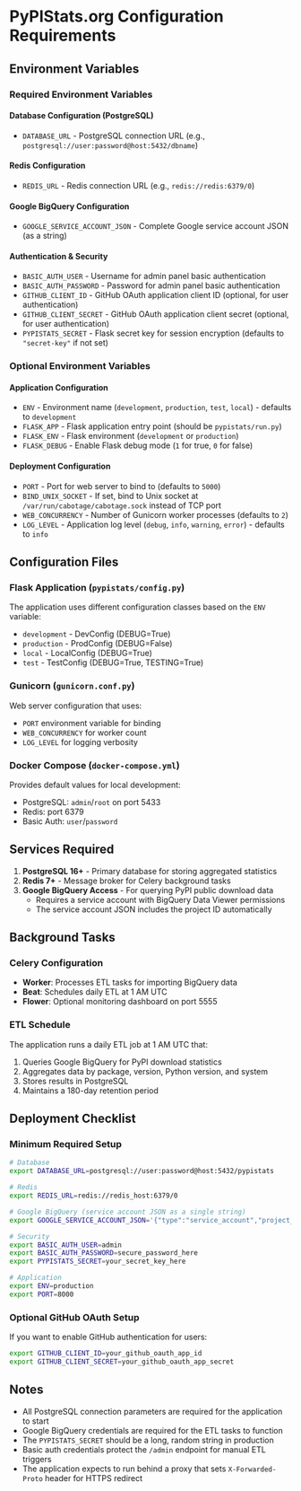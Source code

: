 # PyPIStats.org Configuration Requirements

## Environment Variables

### Required Environment Variables

#### Database Configuration (PostgreSQL)
- `DATABASE_URL` - PostgreSQL connection URL (e.g., `postgresql://user:password@host:5432/dbname`)

#### Redis Configuration
- `REDIS_URL` - Redis connection URL (e.g., `redis://redis:6379/0`)

#### Google BigQuery Configuration
- `GOOGLE_SERVICE_ACCOUNT_JSON` - Complete Google service account JSON (as a string)

#### Authentication & Security
- `BASIC_AUTH_USER` - Username for admin panel basic authentication
- `BASIC_AUTH_PASSWORD` - Password for admin panel basic authentication
- `GITHUB_CLIENT_ID` - GitHub OAuth application client ID (optional, for user authentication)
- `GITHUB_CLIENT_SECRET` - GitHub OAuth application client secret (optional, for user authentication)
- `PYPISTATS_SECRET` - Flask secret key for session encryption (defaults to `"secret-key"` if not set)

### Optional Environment Variables

#### Application Configuration
- `ENV` - Environment name (`development`, `production`, `test`, `local`) - defaults to `development`
- `FLASK_APP` - Flask application entry point (should be `pypistats/run.py`)
- `FLASK_ENV` - Flask environment (`development` or `production`)
- `FLASK_DEBUG` - Enable Flask debug mode (`1` for true, `0` for false)

#### Deployment Configuration
- `PORT` - Port for web server to bind to (defaults to `5000`)
- `BIND_UNIX_SOCKET` - If set, bind to Unix socket at `/var/run/cabotage/cabotage.sock` instead of TCP port
- `WEB_CONCURRENCY` - Number of Gunicorn worker processes (defaults to `2`)
- `LOG_LEVEL` - Application log level (`debug`, `info`, `warning`, `error`) - defaults to `info`

## Configuration Files

### Flask Application (`pypistats/config.py`)
The application uses different configuration classes based on the `ENV` variable:
- `development` - DevConfig (DEBUG=True)
- `production` - ProdConfig (DEBUG=False)
- `local` - LocalConfig (DEBUG=True)
- `test` - TestConfig (DEBUG=True, TESTING=True)

### Gunicorn (`gunicorn.conf.py`)
Web server configuration that uses:
- `PORT` environment variable for binding
- `WEB_CONCURRENCY` for worker count
- `LOG_LEVEL` for logging verbosity

### Docker Compose (`docker-compose.yml`)
Provides default values for local development:
- PostgreSQL: `admin`/`root` on port 5433
- Redis: port 6379
- Basic Auth: `user`/`password`

## Services Required

1. **PostgreSQL 16+** - Primary database for storing aggregated statistics
2. **Redis 7+** - Message broker for Celery background tasks
3. **Google BigQuery Access** - For querying PyPI public download data
   - Requires a service account with BigQuery Data Viewer permissions
   - The service account JSON includes the project ID automatically

## Background Tasks

### Celery Configuration
- **Worker**: Processes ETL tasks for importing BigQuery data
- **Beat**: Schedules daily ETL at 1 AM UTC
- **Flower**: Optional monitoring dashboard on port 5555

### ETL Schedule
The application runs a daily ETL job at 1 AM UTC that:
1. Queries Google BigQuery for PyPI download statistics
2. Aggregates data by package, version, Python version, and system
3. Stores results in PostgreSQL
4. Maintains a 180-day retention period

## Deployment Checklist

### Minimum Required Setup
```bash
# Database
export DATABASE_URL=postgresql://user:password@host:5432/pypistats

# Redis
export REDIS_URL=redis://redis_host:6379/0

# Google BigQuery (service account JSON as a single string)
export GOOGLE_SERVICE_ACCOUNT_JSON='{"type":"service_account","project_id":"your-project","private_key_id":"...","private_key":"-----BEGIN PRIVATE KEY-----\n...\n-----END PRIVATE KEY-----\n","client_email":"...@....iam.gserviceaccount.com","client_id":"...","auth_uri":"https://accounts.google.com/o/oauth2/auth","token_uri":"https://oauth2.googleapis.com/token","auth_provider_x509_cert_url":"https://www.googleapis.com/oauth2/v1/certs","client_x509_cert_url":"..."}'

# Security
export BASIC_AUTH_USER=admin
export BASIC_AUTH_PASSWORD=secure_password_here
export PYPISTATS_SECRET=your_secret_key_here

# Application
export ENV=production
export PORT=8000
```

### Optional GitHub OAuth Setup
If you want to enable GitHub authentication for users:
```bash
export GITHUB_CLIENT_ID=your_github_oauth_app_id
export GITHUB_CLIENT_SECRET=your_github_oauth_app_secret
```

## Notes

- All PostgreSQL connection parameters are required for the application to start
- Google BigQuery credentials are required for the ETL tasks to function
- The `PYPISTATS_SECRET` should be a long, random string in production
- Basic auth credentials protect the `/admin` endpoint for manual ETL triggers
- The application expects to run behind a proxy that sets `X-Forwarded-Proto` header for HTTPS redirect